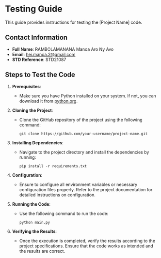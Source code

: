 # Testing Guide

This guide provides instructions for testing the [Project Name] code.

## Contact Information

- **Full Name**: RAMBOLAMANANA Manoa Aro Ny Avo
- **Email**: hei.manoa.2@gmail.com
- **STD Reference**: STD21087

## Steps to Test the Code

1. **Prerequisites**:
   - Make sure you have Python installed on your system. If not, you can download it from [python.org](https://www.python.org/).

2. **Cloning the Project**:
   - Clone the GitHub repository of the project using the following command:
     ```
     git clone https://github.com/your-username/project-name.git
     ```

3. **Installing Dependencies**:
   - Navigate to the project directory and install the dependencies by running:
     ```
     pip install -r requirements.txt
     ```

4. **Configuration**:
   - Ensure to configure all environment variables or necessary configuration files properly. Refer to the project documentation for detailed instructions on configuration.

5. **Running the Code**:
   - Use the following command to run the code:
     ```
     python main.py
     ```

6. **Verifying the Results**:
   - Once the execution is completed, verify the results according to the project specifications. Ensure that the code works as intended and the results are correct.



